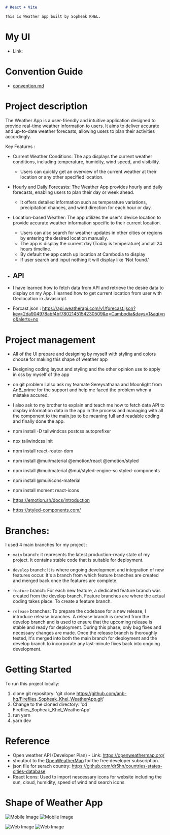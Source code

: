 ```markdown
# React + Vite

This is Weather app built by Sopheak KHEL.
```

# My UI

- Link:

# Convention Guide

- [convention.md](./docs/convention.md)

# Project description

The Weather App is a user-friendly and intuitive application designed to provide real-time weather information to users. It aims to deliver accurate and up-to-date weather forecasts, allowing users to plan their activities accordingly.

Key Features :

- Current Weather Conditions: The app displays the current weather conditions, including temperature, humidity, wind speed, and visibility.
  - Users can quickly get an overview of the current weather at their location or any other specified location.
- Hourly and Daily Forecasts: The Weather App provides hourly and daily forecasts, enabling users to plan their day or week ahead.
  - It offers detailed information such as temperature variations, precipitation chances, and wind direction for each hour or day.
- Location-based Weather: The app utilizes the user's device location to provide accurate weather information specific to their current location.

  - Users can also search for weather updates in other cities or regions by entering the desired location manually.
  - The app is display the current day (Today is temperature) and all 24 hours timeline.
  - By default the app catch up location at Cambodia to display
  - If user search and input nothing it will display like 'Not found.'

- ## API
- I have learned how to fetch data from API and retrieve the desire data to display on my App. I learned how to get current location from user with Geolocation in Javascript.
- Forcast.json : https://api.weatherapi.com/v1/forecast.json?key=2da904978abf4bf7802145154230509&q=Cambodia&days=1&aqi=no&alerts=no

# Project management

- All of the UI prepare and designing by myself with styling and colors choose for making this shape of weather app
- Designing coding layout and styling and the other opinion use to apply in css by myself of the app
- on git problem I also ask my teamate Sereyvathana and Moonlight from AnB_prime for the support and help me faced the problem when a mistake accured.
- I also ask to my brother to explain and teach me how to fetch data API to display information data in the app in the process and managing with all the component to the main.jsx to be meaning full and readable coding and finally done the app.

- npm install -D tailwindcss postcss autoprefixer
- npx tailwindcss init
- npm install react-router-dom
- npm install @mui/material @emotion/react @emotion/styled
- npm install @mui/material @mui/styled-engine-sc styled-components
- npm install @mui/icons-material
- npm install moment react-icons

- https://emotion.sh/docs/introduction
- https://styled-components.com/

# Branches:

I used 4 main branches for my project :

- `main` branch: it represents the latest production-ready state of my project. It contains stable code that is suitable for deployment.

- `develop` branch: It is where ongoing development and integration of new features occur. It's a branch from which feature branches are created and merged back once the features are complete.

- `feature` branch: For each new feature, a dedicated feature branch was created from the develop branch. Feature branches are where the actual coding takes place. To create a feature branch.

- `release` branches: To prepare the codebase for a new release, I introduce release branches. A release branch is created from the develop branch and is used to ensure that the upcoming release is stable and ready for deployment. During this phase, only bug fixes and necessary changes are made. Once the release branch is thoroughly tested, it's merged into both the main branch for deployment and the develop branch to incorporate any last-minute fixes back into ongoing development.

# Getting Started

To run this project locally:

1. clone git repository: 'git clone https://github.com/anb-hq/Fireflies_Sopheak_Khel_WeatherApp.git'
2. Change to the cloned directory: 'cd Fireflies_Sopheak_Khel_WeatherApp'
3. run yarn
4. yarn dev

# Reference

- Open weather API (Developer Plan) - Link: https://openweathermap.org/
- shoutout to the [OpenWeatherMap](https://openweathermap.org/) for the free developer subscription.
- json file for serach country: https://github.com/dr5hn/countries-states-cities-database
- React Icons: Used to import nescessary icons for website including the sun, cloud, humidity, speed of wind and search icons

# Shape of Weather App

![Mobile Image](./docs/MobileImage.png)
![Mobile Image](./docs/MobileImage2.png)

![Web Image](./docs/WebImage.png)
![Web Image](./docs/WebImage2.png)
